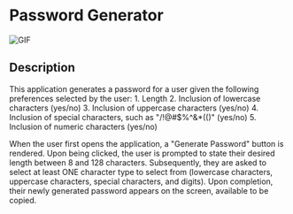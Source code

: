 # Password Generator

![GIF](./assets/images/demo.gif)

## Description
This application generates a password for a user given the following preferences selected by the user:
    1. Length
    2. Inclusion of lowercase characters (yes/no)
    3. Inclusion of uppercase characters (yes/no)
    4. Inclusion of special characters, such as "/!@#$%^&*(()" (yes/no)
    5. Inclusion of numeric characters (yes/no)

When the user first opens the application, a "Generate Password" button is rendered. Upon being clicked, the user is prompted to state their desired length between 8 and 128 characters. Subsequently, they are asked to select at least ONE character type to select from (lowercase characters, uppercase characters, special characters, and digits). Upon completion, their newly generated password appears on the screen, available to be copied.
